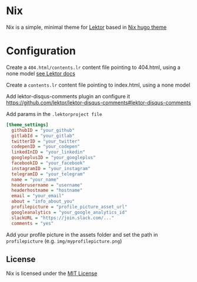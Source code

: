 # Nix

Nix is a simple, minimal theme for [Lektor](https://www.getlektor.com/) based in [Nix hugo theme](https://github.com/LordMathis/hugo-theme-nix)

# Configuration

Create a `404.html/contents.lr` content file pointing to 404.html, using a none model [see Lektor docs](https://www.getlektor.com/docs/guides/error-pages)

Create a `contents.lr` content file pointing to index.html, using a none model

Add lektor-disqus-comments plugin an configure it https://github.com/lektor/lektor-disqus-comments#lektor-disqus-comments

Add params in the `.lektorproject file`

```ini
[theme_settings]
  githubID = "your_github"
  gitlabId = "your_gitlab"
  twitterID = "your_twitter"
  codepenID = "your_codepen"
  linkedInID = "your_linkedin"
  googleplusID = "your_googleplus"
  facebookID = "your_facebook"
  instagramID = "your_instagram"
  telegramID = "your_telegram"
  name = "your_name"
  headerusername = "username"
  headerhostname = "hostname"
  email = "your_email"
  about = "info_about_you"
  profilepicture = "profile_picture_asset_url"
  googleanalytics = "your_google_analytics_id"
  slackURL = "https://join.slack.com/..."
  comments = "yes"
```

Add your profile picture in the assets folder and set the path in `profilepicture` (e.g. `img/myprofilepicture.png`)

## License

Nix is licensed under the [MIT License](LICENSE.md)
